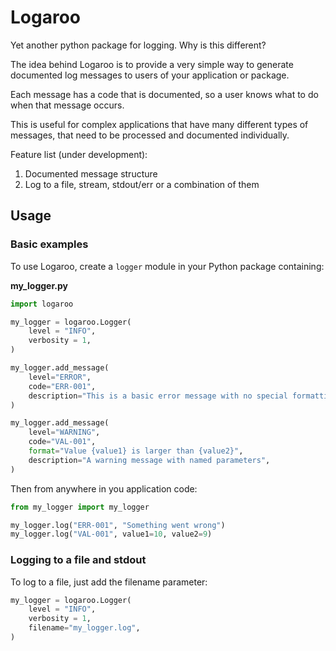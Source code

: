 # Logaroo

Yet another python package for logging. Why is this different?

The idea behind Logaroo is to provide a very simple way to generate documented log messages to users of your application or package.

Each message has a code that is documented, so a user knows what to do when that message occurs.

This is useful for complex applications that have many different types of messages, that need to be processed and documented individually.



Feature list (under development):

1. Documented message structure
2. Log to a file, stream, stdout/err or a combination of them

## Usage

### Basic examples

To use Logaroo, create a `logger` module in your Python package containing:

**my_logger.py**
```python
import logaroo

my_logger = logaroo.Logger(
    level = "INFO",
    verbosity = 1,
)

my_logger.add_message(
    level="ERROR",
    code="ERR-001",
    description="This is a basic error message with no special formatting",
)

my_logger.add_message(
    level="WARNING",
    code="VAL-001",
    format="Value {value1} is larger than {value2}",
    description="A warning message with named parameters",
)
```

Then from anywhere in you application code:

```python
from my_logger import my_logger

my_logger.log("ERR-001", "Something went wrong")
my_logger.log("VAL-001", value1=10, value2=9)
```

### Logging to a file and stdout

To log to a file, just add the filename parameter:

```python
my_logger = logaroo.Logger(
    level = "INFO",
    verbosity = 1,
    filename="my_logger.log",
)
```
